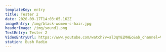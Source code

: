 ```yaml
---
templateKey: entry
title: Tester 2
date: 2020-09-17T14:03:05.162Z
imageEntry: /img/black-women-s-hair.jpg
headerImage: /img/sound1.png
TextEntry: Tester 2
VideoEntryUrl: https://www.youtube.com/watch?v=al3qY8ZMHEc&ab_channel=Vox
station: Bush Radio
---
```


